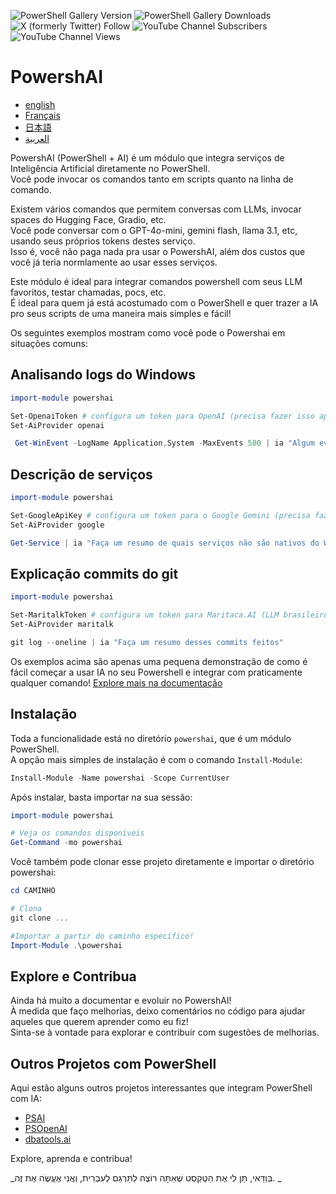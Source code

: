 ﻿![PowerShell Gallery Version](https://img.shields.io/powershellgallery/v/powershai)
![PowerShell Gallery Downloads](https://img.shields.io/powershellgallery/dt/powershai)
![X (formerly Twitter) Follow](https://img.shields.io/twitter/follow/iatalking)
![YouTube Channel Subscribers](https://img.shields.io/youtube/channel/subscribers/UCtNVhWslzx_yjbIX8JIYang)
![YouTube Channel Views](https://img.shields.io/youtube/channel/views/UCtNVhWslzx_yjbIX8JIYang)


# PowershAI

* [english](docs/en-US/START-README.md)
* [Français](docs/fr-FR/START-README.md)
* [日本語](docs/ja-JP/START-README.md)
* [العربية](docs/sa-SA/START-README.md)

PowershAI (PowerShell + AI) é um módulo que integra serviços de Inteligência Artificial diretamente no PowerShell.  
Você pode invocar os comandos tanto em scripts quanto na linha de comando.  

Existem vários comandos que permitem conversas com LLMs, invocar spaces do Hugging Face, Gradio, etc.  
Você pode conversar com o GPT-4o-mini, gemini flash, llama 3.1, etc, usando seus próprios tokens destes serviço.  
Isso é, você não paga nada pra usar o PowershAI, além dos custos que você já teria normlamente ao usar esses serviços.  

Este módulo é ideal para integrar comandos powershell com seus LLM favoritos, testar chamadas, pocs, etc.  
É ideal para quem já está acostumado com o PowerShell e quer trazer a IA pro seus scripts de uma maneira mais simples e fácil!

Os seguintes exemplos mostram como você pode o Powershai em situações comuns:

## Analisando logs do Windows 
```powershell 
import-module powershai 

Set-OpenaiToken # configura um token para OpenAI (precisa fazer isso apenas 1x)
Set-AiProvider openai 

 Get-WinEvent -LogName Application,System -MaxEvents 500 | ia "Algum evento importante?"
```

## Descrição de serviços 
```powershell 
import-module powershai 

Set-GoogleApiKey # configura um token para o Google Gemini (precisa fazer isso apenas 1x)
Set-AiProvider google

Get-Service | ia "Faça um resumo de quais serviços não são nativos do Windows e podem representar um risco"
```

## Explicação commits do git 
```powershell 
import-module powershai 

Set-MaritalkToken # configura um token para Maritaca.AI (LLM brasileiro)
Set-AiProvider maritalk

git log --oneline | ia "Faça um resumo desses commits feitos"
```


Os exemplos acima são apenas uma pequena demonstração de como é fácil começar a usar IA no seu Powershell e integrar com praticamente qualquer comando!
[Explore mais na documentação](docs/pt-BR)

## Instalação

Toda a funcionalidade está no diretório `powershai`, que é um módulo PowerShell.  
A opção mais simples de instalação é com o comando `Install-Module`:

```powershell
Install-Module -Name powershai -Scope CurrentUser
```

Após instalar, basta importar na sua sessão:

```powershell
import-module powershai

# Veja os comandos disponiveis
Get-Command -mo powershai
```

Você também pode clonar esse projeto diretamente e importar o diretório powershai:

```powershell
cd CAMINHO

# Clona
git clone ...

#Importar a partir do caminho específico!
Import-Module .\powershai
```

## Explore e Contribua

Ainda há muito a documentar e evoluir no PowershAI!  
À medida que faço melhorias, deixo comentários no código para ajudar aqueles que querem aprender como eu fiz!  
Sinta-se à vontade para explorar e contribuir com sugestões de melhorias.

## Outros Projetos com PowerShell

Aqui estão alguns outros projetos interessantes que integram PowerShell com IA:

- [PSAI](https://github.com/dfinke/PSAI)
- [PSOpenAI](https://github.com/mkht/PSOpenAI)
- [dbatools.ai](https://github.com/potatoqualitee/dbatools.ai)

Explore, aprenda e contribua!



<!--PowershaiAiDocBlockStart-->
_בְּוַדַּאי, תֵּן לִי אֶת הַטֶקְסְט שֶׁאַתָּה רוֹצֶה לִתַּרְגֵּם לְעִבְרִית, וְאֲנִי אֶעֱשֶׂה אֶת זֶה. 
_
<!--PowershaiAiDocBlockEnd-->
